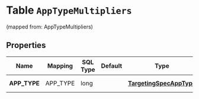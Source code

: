 
# Table `AppTypeMultipliers`
(mapped from: AppTypeMultipliers)

## Properties
Name | Mapping | SQL Type | Default | Type | Description | Notes
---- | ------- | -------- | ------- | ---- | ----------- | -----
**APP_TYPE** | APP_TYPE | long |  | [**TargetingSpecAppType**](TargetingSpecAppType.md) |  |  [optional] [foreignkey]



